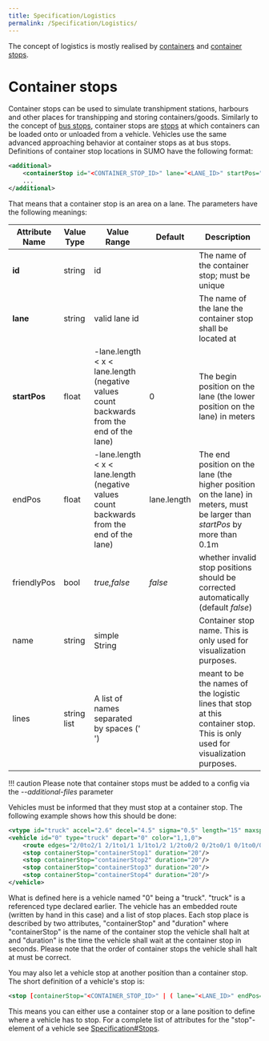 ```yaml
---
title: Specification/Logistics
permalink: /Specification/Logistics/
---
```


The concept of logistics is mostly realised by
[containers](../Specification/Containers.md) and [container
stops](../Specification/Logistics.md#container_stops).

# Container stops

Container stops can be used to simulate transhipment stations, harbours
and other places for transhipping and storing containers/goods.
Similarly to the concept of [bus
stops](../Simulation/Public_Transport.md), container stops are
[stops](../Specification.md#stops) at which containers can be
loaded onto or unloaded from a vehicle. Vehicles use the same advanced
approaching behavior at container stops as at bus stops. Definitions of
container stop locations in SUMO have the following format:
```xml
<additional>
    <containerStop id="<CONTAINER_STOP_ID>" lane="<LANE_ID>" startPos="<STARTING_POSITION>" endPos="<ENDING_POSITION>" [line="<LINE_ID>[ <LINE_ID>]*"]/>
    ...
</additional>
```
That means that a container stop is an area
on a lane. The parameters have the following meanings:

| Attribute Name | Value Type  | Value Range                                         | Default     | Description     |
| -------------- | ----------- | --------------------------------------------------- | ----------- | --------------- |
| **id**         | string      | id                                                  |             | The name of the container stop; must be unique    |
| **lane**       | string      | valid lane id                                       |             | The name of the lane the container stop shall be located at     |
| **startPos**   | float       | \-lane.length < x < lane.length (negative values count backwards from the end of the lane) | 0           | The begin position on the lane (the lower position on the lane) in meters                                                   |
| endPos         | float       | \-lane.length < x < lane.length (negative values count backwards from the end of the lane) | lane.length | The end position on the lane (the higher position on the lane) in meters, must be larger than *startPos* by more than 0.1m  |
| friendlyPos    | bool        | *true,false*                                                                                 | *false*     | whether invalid stop positions should be corrected automatically (default *false*)                                          |
| name           | string      | simple String                                                                                |             | Container stop name. This is only used for visualization purposes.                                                          |
| lines          | string list | A list of names separated by spaces (' ')                                                    |             | meant to be the names of the logistic lines that stop at this container stop. This is only used for visualization purposes. |

!!! caution
    Please note that container stops must be added to a config via the *--additional-files* parameter

Vehicles must be informed that they must stop at a container stop. The
following example shows how this should be done:

```xml
<vtype id="truck" accel="2.6" decel="4.5" sigma="0.5" length="15" maxspeed="70" color="1,1,0"/>
<vehicle id="0" type="truck" depart="0" color="1,1,0">
    <route edges="2/0to2/1 2/1to1/1 1/1to1/2 1/2to0/2 0/2to0/1 0/1to0/0 0/0to1/0 1/0to2/0 2/0to2/1"/>
    <stop containerStop="containerStop1" duration="20"/>
    <stop containerStop="containerStop2" duration="20"/>
    <stop containerStop="containerStop3" duration="20"/>
    <stop containerStop="containerStop4" duration="20"/>
</vehicle>
```

What is defined here is a vehicle named "0" being a "truck". "truck" is
a referenced type declared earlier. The vehicle has an embedded route
(written by hand in this case) and a list of stop places. Each stop
place is described by two attributes, "containerStop" and "duration"
where "containerStop" is the name of the container stop the vehicle
shall halt at and "duration" is the time the vehicle shall wait at the
container stop in seconds. Please note that the order of container stops
the vehicle shall halt at must be correct.

You may also let a vehicle stop at another position than a container
stop. The short definition of a vehicle's stop is:
```xml
<stop [containerStop="<CONTAINER_STOP_ID>" | ( lane="<LANE_ID>" endPos="<POSITION_AT_LANE>" )] duration="<HALTING_DURATION>"/>
```
This means you can either use a
container stop or a lane position to define where a vehicle has to stop.
For a complete list of attributes for the "stop"-element of a vehicle
see [Specification\#Stops](../Specification.md#stops).
